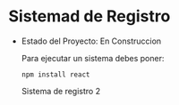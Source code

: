 <h1> Sistemad de Registro </h1>

- Estado del Proyecto: En Construccion

  Para ejecutar un sistema debes poner:

  ```npm install react```

  Sistema de registro 2
